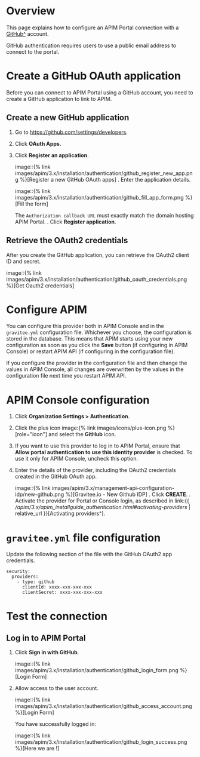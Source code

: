 # Overview

This page explains how to configure an APIM Portal connection with a
[GitHub^](https://github.com/) account.

GitHub authentication requires users to use a public email address to
connect to the portal.

# Create a GitHub OAuth application

Before you can connect to APIM Portal using a GitHub account, you need
to create a GitHub application to link to APIM.

## Create a new GitHub application

1.  Go to <https://github.com/settings/developers>.

2.  Click **OAuth Apps**.

3.  Click **Register an application**.

    image::{% link
    images/apim/3.x/installation/authentication/github\_register\_new\_app.png
    %}\[Register a new GitHub OAuth apps\] . Enter the application
    details.

    image::{% link
    images/apim/3.x/installation/authentication/github\_fill\_app\_form.png
    %}\[Fill the form\]

    The `Authorization callback URL` must exactly match the domain
    hosting APIM Portal. . Click **Register application**.

## Retrieve the OAuth2 credentials

After you create the GitHub application, you can retrieve the OAuth2
client ID and secret.

image::{% link
images/apim/3.x/installation/authentication/github\_oauth\_credentials.png
%}\[Get Oauth2 credentials\]

# Configure APIM

You can configure this provider both in APIM Console and in the
`gravitee.yml` configuration file. Whichever you choose, the
configuration is stored in the database. This means that APIM starts
using your new configuration as soon as you click the **Save** button
(if configuring in APIM Console) or restart APIM API (if configuring in
the configuration file).

If you configure the provider in the configuration file and then change
the values in APIM Console, all changes are overwritten by the values in
the configuration file next time you restart APIM API.

# APIM Console configuration

1.  Click **Organization Settings &gt; Authentication**.

2.  Click the plus icon image:{% link images/icons/plus-icon.png
    %}\[role="icon"\] and select the **GitHub** icon.

3.  If you want to use this provider to log in to APIM Portal, ensure
    that **Allow portal authentication to use this identity provider**
    is checked. To use it only for APIM Console, uncheck this option.

4.  Enter the details of the provider, including the OAuth2 credentials
    created in the GitHub OAuth app.

    image::{% link
    images/apim/3.x/management-api-configuration-idp/new-github.png
    %}\[Gravitee.io - New Github IDP\] . Click **CREATE**. . Activate
    the provider for Portal or Console login, as described in link:{{
    */apim/3.x/apim\_installguide\_authentication.html#activating-providers*
    | relative\_url }}\[Activating providers^\].

# `gravitee.yml` file configuration

Update the following section of the file with the GitHub OAuth2 app
credentials.

    security:
      providers:
        - type: github
          clientId: xxxx-xxx-xxx-xxx
          clientSecret: xxxx-xxx-xxx-xxx

# Test the connection

## Log in to APIM Portal

1.  Click **Sign in with GitHub**.

    image::{% link
    images/apim/3.x/installation/authentication/github\_login\_form.png
    %}\[Login Form\]

2.  Allow access to the user account.

    image::{% link
    images/apim/3.x/installation/authentication/github\_access\_account.png
    %}\[Login Form\]

    You have successfully logged in:

    image::{% link
    images/apim/3.x/installation/authentication/github\_login\_success.png
    %}\[Here we are !\]
